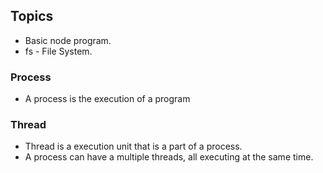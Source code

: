 ## Topics

- Basic node program.
- fs - File System.

### Process

- A process is the execution of a program

### Thread

- Thread is a execution unit that is a part of a process.
- A process can have a multiple threads, all executing at the same time.
